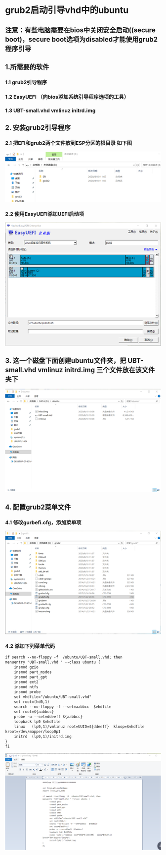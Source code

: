 # grub2启动引导vhd中的ubuntu

## 注意：有些电脑需要在bios中关闭安全启动((secure boot)，secure boot选项为disabled才能使用grub2程序引导

## 1.所需要的软件

###      1.1  grub2引导程序

###      1.2   EasyUEFI （向bios添加系统引导程序选项的工具）

###      1.3  UBT-small.vhd   vmlinuz   initrd.img

## 2. 安装grub2引导程序

###     2.1   把EFI和grub2两个文件放到ESP分区的根目录 如下图

![image-20200810135243141](https://raw.githubusercontent.com/yusenyi123/pictures1/master/imgs/20200827163625.png)

###       2.2   使用EasyUEFI添加UEFI启动项

![image-20200810135728178](https://raw.githubusercontent.com/yusenyi123/pictures1/master/imgs/20200827163631.png)

## 3. 这一个磁盘下面创建ubuntu文件夹，把 UBT-small.vhd   vmlinuz   initrd.img  三个文件放在该文件夹下

![image-20200810140959369](https://raw.githubusercontent.com/yusenyi123/pictures1/master/imgs/20200827163639.png)

## 4. 配置grub2菜单文件 

### 4.1  修改gurbefi.cfg，添加菜单项

![image-20200810140114349](https://raw.githubusercontent.com/yusenyi123/pictures1/master/imgs/20200827163645.png)

### 4.2 添加下列菜单代码

~~~
if search --no-floppy -f  /ubuntu/UBT-small.vhd; then
menuentry "UBT-small.vhd " --class ubuntu {
	insmod gzio
	insmod part_msdos
	insmod part_gpt
	insmod ext2
	insmod ntfs
	insmod probe
	set vhdfile="/ubuntu/UBT-small.vhd"
	set root=(hd0,1)
	search --no-floppy -f --set=aabbcc  $vhdfile
	set root=${aabbcc}
	probe -u --set=ddeeff ${aabbcc}
	loopback lp0 $vhdfile
	linux	(lp0,1)/vmlinuz root=UUID=${ddeeff}  kloop=$vhdfile  kroot=/dev/mapper/loop0p1
	initrd	(lp0,1)/initrd.img
}
fi

~~~

![image-20200810140715567](https://raw.githubusercontent.com/yusenyi123/pictures1/master/imgs/20200827163704.png)

